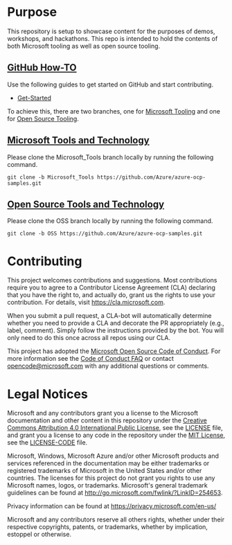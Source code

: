 # Purpose
This repository is setup to showcase content for the purposes of demos, workshops, and hackathons.
This repo is intended to hold the contents of both Microsoft tooling as well as open source tooling.

## [GitHub How-TO](https://github.com/Azure/azure-ocp-samples/tree/Microsoft_Tools)
Use the following guides to get started on GitHub and start contributing.
 *  [Get-Started](https://github.com/Azure/azure-ocp-samples/tree/Microsoft_Tools)

To achieve this, there are two branches, one for [Microsoft Tooling](https://github.com/Azure/azure-ocp-samples/tree/Microsoft_Tools) and one for [Open Source Tooling](https://github.com/Azure/azure-ocp-samples/tree/OSS).
## [Microsoft Tools and Technology](https://github.com/Azure/azure-ocp-samples/tree/Microsoft_Tools)
Please clone the Microsoft_Tools branch locally by running the following command.
```
git clone -b Microsoft_Tools https://github.com/Azure/azure-ocp-samples.git
```
## [Open Source Tools and Technology](https://github.com/Azure/azure-ocp-samples/tree/OSS)
Please clone the OSS branch locally by running the following command.
```
git clone -b OSS https://github.com/Azure/azure-ocp-samples.git
```
# Contributing

This project welcomes contributions and suggestions.  Most contributions require you to agree to a
Contributor License Agreement (CLA) declaring that you have the right to, and actually do, grant us
the rights to use your contribution. For details, visit https://cla.microsoft.com.

When you submit a pull request, a CLA-bot will automatically determine whether you need to provide
a CLA and decorate the PR appropriately (e.g., label, comment). Simply follow the instructions
provided by the bot. You will only need to do this once across all repos using our CLA.

This project has adopted the [Microsoft Open Source Code of Conduct](https://opensource.microsoft.com/codeofconduct/).
For more information see the [Code of Conduct FAQ](https://opensource.microsoft.com/codeofconduct/faq/) or
contact [opencode@microsoft.com](mailto:opencode@microsoft.com) with any additional questions or comments.

# Legal Notices

Microsoft and any contributors grant you a license to the Microsoft documentation and other content
in this repository under the [Creative Commons Attribution 4.0 International Public License](https://creativecommons.org/licenses/by/4.0/legalcode),
see the [LICENSE](LICENSE) file, and grant you a license to any code in the repository under the [MIT License](https://opensource.org/licenses/MIT), see the
[LICENSE-CODE](LICENSE-CODE) file.

Microsoft, Windows, Microsoft Azure and/or other Microsoft products and services referenced in the documentation
may be either trademarks or registered trademarks of Microsoft in the United States and/or other countries.
The licenses for this project do not grant you rights to use any Microsoft names, logos, or trademarks.
Microsoft's general trademark guidelines can be found at http://go.microsoft.com/fwlink/?LinkID=254653.

Privacy information can be found at https://privacy.microsoft.com/en-us/

Microsoft and any contributors reserve all others rights, whether under their respective copyrights, patents,
or trademarks, whether by implication, estoppel or otherwise.
